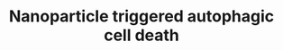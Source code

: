 ---
annotations:
- type: Pathway Ontology
  value: nanomaterial response pathway
authors:
- Egonw
- Andra
- Bart Smeets
- MaintBot
- Fehrhart
communities:
- AOP
description: 'Programmed cell death: autophagic cell death. Autophagy (self-eating)
  is a survival mechanism deployed by cells to cope with conditions of nutrient deprivation.
  However, unrestrained autophagy can result in genetically programmed cell death.
  Carbon nanotubes, PAMAMs, and iron oxide nanoparticles were reported to trigger
  autophagic cell death through the perturbation of the mTOR pathway, while gold nanoparticles
  may induce autophagy blockade through lysosomal impairment.'
last-edited: 2018-11-05
organisms:
- Homo sapiens
redirect_from:
- /index.php/Pathway:WP2509
- /instance/WP2509
schema-jsonld:
- '@context': https://schema.org/
  '@id': https://wikipathways.github.io/pathways/WP2509.html
  '@type': Dataset
  creator:
    '@type': Organization
    name: WikiPathways
  description: 'Programmed cell death: autophagic cell death. Autophagy (self-eating)
    is a survival mechanism deployed by cells to cope with conditions of nutrient
    deprivation. However, unrestrained autophagy can result in genetically programmed
    cell death. Carbon nanotubes, PAMAMs, and iron oxide nanoparticles were reported
    to trigger autophagic cell death through the perturbation of the mTOR pathway,
    while gold nanoparticles may induce autophagy blockade through lysosomal impairment.'
  keywords:
  - ''
  - LC3-II
  - ATG7
  - VMP1
  - TCS-2
  - ATG4
  - IR
  - p150
  - ATG9
  - BCL-2
  - LC3-I
  - FeO NP
  - ATG12
  - ULK2
  - Atg14L
  - ATG3
  - mTORC1
  - ULK1
  - Bif1
  - 3-MA
  - UVRAG
  - Beclin1
  - AMPK
  - TCS-1
  - PAMAM
  - Ambra1
  - PI3k/AKT
  - Au NP
  - ATG16L
  - Insulin
  - ATG10
  - PI3KCIII
  - ATG5
  - Carbon nanotube
  license: CC0
  name: Nanoparticle triggered autophagic cell death
seo: CreativeWork
title: Nanoparticle triggered autophagic cell death
wpid: WP2509
---